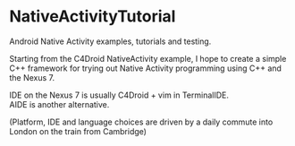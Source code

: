 NativeActivityTutorial
======================

Android Native Activity examples, tutorials and testing.

Starting from the C4Droid NativeActivity example, I hope to 
create a simple C++ framework for trying out Native Activity
programming using C++ and the Nexus 7.  

IDE on the Nexus 7 is usually C4Droid + vim in TerminalIDE.  
AIDE is another alternative.

(Platform, IDE and language choices are driven by a daily commute
into London on the train from Cambridge)
